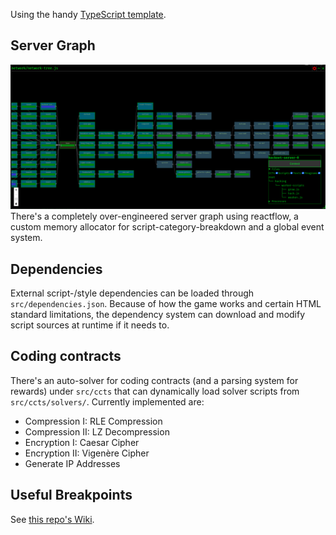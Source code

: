 
Using the handy [TypeScript template](https://github.com/bitburner-official/typescript-template).

## Server Graph
![Network Graph](static/server-graph.png)
There's a completely over-engineered server graph using reactflow, a custom memory allocator for script-category-breakdown and a global event system.

## Dependencies
External script-/style dependencies can be loaded through `src/dependencies.json`.
Because of how the game works and certain HTML standard limitations, the dependency system can download and modify script sources at runtime if it needs to.

## Coding contracts
There's an auto-solver for coding contracts (and a parsing system for rewards) under `src/ccts` that can dynamically load solver scripts from `src/ccts/solvers/`.
Currently implemented are:
- Compression I: RLE Compression
- Compression II: LZ Decompression
- Encryption I: Caesar Cipher
- Encryption II: Vigenère Cipher
- Generate IP Addresses

## Useful Breakpoints
See [this repo's Wiki](https://github.com/Mampfinator/bitburner-scripts/wiki/Breakpoints).